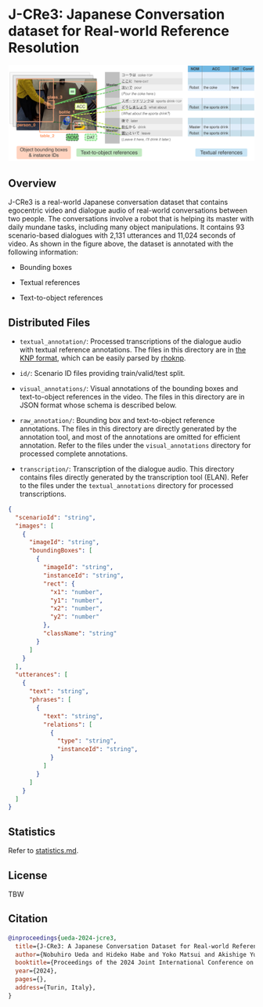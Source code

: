 # J-CRe3: Japanese Conversation dataset for Real-world Reference Resolution

![Dataset Overview](https://raw.githubusercontent.com/riken-grp/J-CRe3/main/docs/overview.png)

## Overview

J-CRe3 is a real-world Japanese conversation dataset that contains egocentric video and dialogue audio of real-world conversations between two people.
The conversations involve a robot that is helping its master with daily mundane tasks, including many object manipulations.
It contains 93 scenario-based dialogues with 2,131 utterances and 11,024 seconds of video.
As shown in the figure above, the dataset is annotated with the following information:

- Bounding boxes

- Textual references

- Text-to-object references

## Distributed Files

- `textual_annotation/`: Processed transcriptions of the dialogue audio with textual reference annotations. The files in this directory are in [the KNP format](https://rhoknp.readthedocs.io/en/latest/format/index.html#knp), which can be easily parsed by [rhoknp](https://github.com/ku-nlp/rhoknp).

- `id/`: Scenario ID files providing train/valid/test split.

- `visual_annotations/`: Visual annotations of the bounding boxes and text-to-object references in the video. The files in this directory are in JSON format whose schema is described below.

- `raw_annotation/`: Bounding box and text-to-object reference annotations. The files in this directory are directly generated by the annotation tool, and most of the annotations are omitted for efficient annotation. Refer to the files under the `visual_annotations` directory for processed complete annotations.

- `transcription/`: Transcription of the dialogue audio. This directory contains files directly generated by the transcription tool (ELAN). Refer to the files under the `textual_annotations` directory for processed transcriptions.

```json
{
  "scenarioId": "string",
  "images": [
    {
      "imageId": "string",
      "boundingBoxes": [
        {
          "imageId": "string",
          "instanceId": "string",
          "rect": {
            "x1": "number",
            "y1": "number",
            "x2": "number",
            "y2": "number"
          },
          "className": "string"
        }
      ]
    }
  ],
  "utterances": [
    {
      "text": "string",
      "phrases": [
        {
          "text": "string",
          "relations": [
            {
              "type": "string",
              "instanceId": "string",
            }
          ]
        }
      ]
    }
  ]
}
```

## Statistics

Refer to [statistics.md](./docs/statistics.md).

## License

TBW

## Citation

```bibtex
@inproceedings{ueda-2024-jcre3,
  title={J-CRe3: A Japanese Conversation Dataset for Real-world Reference Resolution},
  author={Nobuhiro Ueda and Hideko Habe and Yoko Matsui and Akishige Yuguchi and Seiya Kawano and Yasutomo Kawanishi and Sadao Kurohashi and Koichiro Yoshino},
  booktitle={Proceedings of the 2024 Joint International Conference on Computational Linguistics, Language Resources and Evaluation (LREC-COLING 2024)},
  year={2024},
  pages={},
  address={Turin, Italy},
}
```
